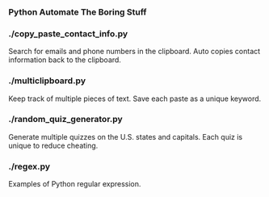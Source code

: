 ### Python Automate The Boring Stuff

### ./copy_paste_contact_info.py
Search for emails and phone numbers in the clipboard. Auto copies contact information back to the clipboard.

### ./multiclipboard.py
Keep track of multiple pieces of text. Save each paste as a unique keyword.

### ./random_quiz_generator.py
Generate multiple quizzes on the U.S. states and capitals. Each quiz is unique to reduce cheating.

### ./regex.py
Examples of Python regular expression.